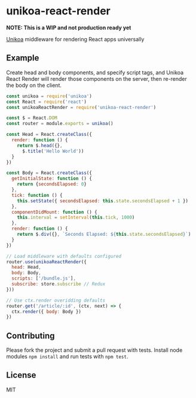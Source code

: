# unikoa-react-render

**NOTE: This is a WIP and not production ready yet**

[Unikoa](https://github.com/craigspaeth/unikoa) middleware for rendering React apps universally

## Example

Create head and body components, and specify script tags, and Unikoa React Render will render those components on the server, then re-render the body on the client.

````javascript
const unikoa = require('unikoa')
const React = require('react')
const unikoaReactRender = require('unikoa-react-render')

const $ = React.DOM
const router = module.exports = unikoa()

const Head = React.createClass({
  render: function () {
    return $.head({},
      $.title('Hello World'))
  }
})

const Body = React.createClass({
  getInitialState: function () {
    return {secondsElapsed: 0}
  },
  tick: function () {
    this.setState({ secondsElapsed: this.state.secondsElapsed + 1 })
  },
  componentDidMount: function () {
    this.interval = setInterval(this.tick, 1000)
  },
  render: function () {
    return $.div({}, `Seconds Elapsed: ${this.state.secondsElapsed}`)
  }
})

// Load middleware with defaults configured
router.use(unikoaReactRender({
  head: Head,
  body: Body,
  scripts: ['/bundle.js'],
  subscribe: store.subscribe // Redux
}))

// Use ctx.render overidding defaults
router.get('/article/:id', (ctx, next) => {
  ctx.render({ body: Body })
})
````

## Contributing

Please fork the project and submit a pull request with tests. Install node modules `npm install` and run tests with `npm test`.

## License

MIT
